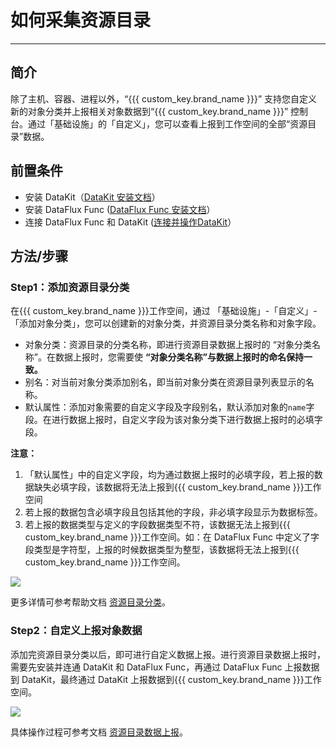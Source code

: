 # 如何采集资源目录
---

## 简介

除了主机、容器、进程以外，“{{{ custom_key.brand_name }}}” 支持您自定义新的对象分类并上报相关对象数据到“{{{ custom_key.brand_name }}}” 控制台。通过「基础设施」的「自定义」，您可以查看上报到工作空间的全部“资源目录”数据。



## 前置条件

- 安装 DataKit（[DataKit 安装文档](../datakit/datakit-install.md)）
- 安装 DataFlux Func ([DataFlux Func 安装文档](https://func.guance.com/doc/quick-start/)）
- 连接 DataFlux Func 和 DataKit ([连接并操作DataKit](https://func.guance.com/doc/practice-connect-to-datakit/)）



## 方法/步骤



### Step1：添加资源目录分类



在{{{ custom_key.brand_name }}}工作空间，通过 「基础设施」-「自定义」-「添加对象分类」，您可以创建新的对象分类，并资源目录分类名称和对象字段。

- 对象分类：资源目录的分类名称，即进行资源目录数据上报时的 “对象分类名称”。在数据上报时，您需要使 **“对象分类名称”与数据上报时的命名保持一致。**
- 别名：对当前对象分类添加别名，即当前对象分类在资源目录列表显示的名称。
- 默认属性：添加对象需要的自定义字段及字段别名，默认添加对象的`name`字段。在进行数据上报时，自定义字段为该对象分类下进行数据上报时的必填字段。



**注意：**

1. 「默认属性」中的自定义字段，均为通过数据上报时的必填字段，若上报的数据缺失必填字段，该数据将无法上报到{{{ custom_key.brand_name }}}工作空间
2. 若上报的数据包含必填字段且包括其他的字段，非必填字段显示为数据标签。
3. 若上报的数据类型与定义的字段数据类型不符，该数据无法上报到{{{ custom_key.brand_name }}}工作空间。如：在 DataFlux Func 中定义了字段类型是字符型，上报的时候数据类型为整型，该数据将无法上报到{{{ custom_key.brand_name }}}工作空间。

![](img/1.custom_1.png)

更多详情可参考帮助文档 [资源目录分类](../infrastructure/custom/index.md)。



### Step2：自定义上报对象数据



添加完资源目录分类以后，即可进行自定义数据上报。进行资源目录数据上报时，需要先安装并连通 DataKit 和 DataFlux Func，再通过 DataFlux Func 上报数据到 DataKit，最终通过 DataKit 上报数据到{{{ custom_key.brand_name }}}工作空间。

![](img/custom_1.png)

具体操作过程可参考文档 [资源目录数据上报](../infrastructure/custom/data-reporting.md)。
